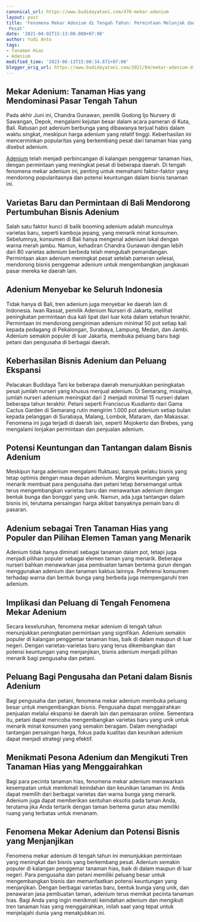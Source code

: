 ```yaml
---
canonical_url: https://www.budidayatani.com/470-mekar-adenium
layout: post
title: 'Fenomena Mekar Adenium di Tengah Tahun: Permintaan Melonjak dan Bisnis Berkembang
 Pesat'
date: '2021-04-02T15:13:00.000+07:00'
author: Yudi Anto
tags:
- Tanaman Hias
- Adenium
modified_time: '2023-06-13T15:08:34.871+07:00'
blogger_orig_url: https://www.budidayatani.com/2021/04/mekar-adenium-di-tengah-tahun.html
---
```


## Mekar Adenium: Tanaman Hias yang Mendominasi Pasar Tengah Tahun

Pada akhir Juni ini, Chandra Gunawan, pemilik Godong Ijo Nursery di Sawangan, Depok, mengalami kejutan besar dalam acara pameran di Kuta, Bali. Ratusan pot adenium berbunga yang dibawanya terjual habis dalam waktu singkat, meskipun harga adenium yang relatif tinggi. Keberhasilan ini mencerminkan popularitas yang berkembang pesat dari tanaman hias yang disebut adenium.

[Adenium](https://www.budidayatani.com/search/label/Adenium) telah menjadi perbincangan di kalangan penggemar tanaman hias, dengan permintaan yang meningkat pesat di beberapa daerah. Di tengah fenomena mekar adenium ini, penting untuk memahami faktor-faktor yang mendorong popularitasnya dan potensi keuntungan dalam bisnis tanaman ini.

## Varietas Baru dan Permintaan di Bali Mendorong Pertumbuhan Bisnis Adenium

Salah satu faktor kunci di balik booming adenium adalah munculnya varietas baru, seperti kamboja jepang, yang menarik minat konsumen. Sebelumnya, konsumen di Bali hanya mengenal adenium lokal dengan warna merah jambu. Namun, kehadiran Chandra Gunawan dengan lebih dari 80 varietas adenium berbeda telah mengubah pemandangan. Permintaan akan adenium meningkat pesat setelah pameran selesai, mendorong bisnis penggemar adenium untuk mengembangkan jangkauan pasar mereka ke daerah lain.

## Adenium Menyebar ke Seluruh Indonesia

Tidak hanya di Bali, tren adenium juga menyebar ke daerah lain di Indonesia. Iwan Rassat, pemilik Adenium Nurseri di Jakarta, melihat peningkatan permintaan dua kali lipat dari luar kota dalam setahun terakhir. Permintaan ini mendorong pengiriman adenium minimal 50 pot setiap kali kepada pedagang di Pekalongan, Surabaya, Lampung, Medan, dan Jambi. Adenium semakin populer di luar Jakarta, membuka peluang baru bagi petani dan pengusaha di berbagai daerah.

## Keberhasilan Bisnis Adenium dan Peluang Ekspansi

Pelacakan Budidaya Tani ke beberapa daerah menunjukkan peningkatan pesat jumlah nurseri yang khusus menjual adenium. Di Semarang, misalnya, jumlah nurseri adenium meningkat dari 2 menjadi minimal 15 nurseri dalam beberapa tahun terakhir. Petani seperti Franciscus Kusdianto dari Gama Cactus Garden di Semarang rutin mengirim 1.000 pot adenium setiap bulan kepada pelanggan di Surabaya, Malang, Lombok, Mataram, dan Makassar. Fenomena ini juga terjadi di daerah lain, seperti Mojokerto dan Brebes, yang mengalami lonjakan permintaan dan penjualan adenium.

## Potensi Keuntungan dan Tantangan dalam Bisnis Adenium

Meskipun harga adenium mengalami fluktuasi, banyak pelaku bisnis yang tetap optimis dengan masa depan adenium. Margins keuntungan yang menarik membuat para pengusaha dan petani tetap bersemangat untuk terus mengembangkan varietas baru dan menawarkan adenium dengan bentuk bunga dan bonggol yang unik. Namun, ada juga tantangan dalam bisnis ini, terutama persaingan harga akibat banyaknya pemain baru di pasaran.

## Adenium sebagai Tren Tanaman Hias yang Populer dan Pilihan Elemen Taman yang Menarik

Adenium tidak hanya diminati sebagai tanaman dalam pot, tetapi juga menjadi pilihan populer sebagai elemen taman yang menarik. Beberapa nurseri bahkan menawarkan jasa pembuatan taman bertema gurun dengan menggunakan adenium dan tanaman kaktus lainnya. Preferensi konsumen terhadap warna dan bentuk bunga yang berbeda juga mempengaruhi tren adenium.

## Implikasi dan Peluang di Tengah Fenomena Mekar Adenium

Secara keseluruhan, fenomena mekar adenium di tengah tahun menunjukkan peningkatan permintaan yang signifikan. Adenium semakin populer di kalangan penggemar tanaman hias, baik di dalam maupun di luar negeri. Dengan varietas-varietas baru yang terus dikembangkan dan potensi keuntungan yang menjanjikan, bisnis adenium menjadi pilihan menarik bagi pengusaha dan petani.

## Peluang Bagi Pengusaha dan Petani dalam Bisnis Adenium

Bagi pengusaha dan petani, fenomena mekar adenium membuka peluang besar untuk mengembangkan bisnis. Pengusaha dapat menggairahkan penjualan melalui ekspansi ke daerah lain dan pemasaran online. Sementara itu, petani dapat mencoba mengembangkan varietas baru yang unik untuk menarik minat konsumen yang semakin beragam. Dalam menghadapi tantangan persaingan harga, fokus pada kualitas dan keunikan adenium dapat menjadi strategi yang efektif.

## Menikmati Pesona Adenium dan Mengikuti Tren Tanaman Hias yang Menggairahkan

Bagi para pecinta tanaman hias, fenomena mekar adenium menawarkan kesempatan untuk menikmati keindahan dan keunikan tanaman ini. Anda dapat memilih dari berbagai varietas dan warna bunga yang menarik. Adenium juga dapat memberikan sentuhan eksotis pada taman Anda, terutama jika Anda tertarik dengan taman bertema gurun atau memiliki ruang yang terbatas untuk menanam.

## Fenomena Mekar Adenium dan Potensi Bisnis yang Menjanjikan

Fenomena mekar adenium di tengah tahun ini menunjukkan permintaan yang meningkat dan bisnis yang berkembang pesat. Adenium semakin populer di kalangan penggemar tanaman hias, baik di dalam maupun di luar negeri. Para pengusaha dan petani memiliki peluang besar untuk mengembangkan bisnis dan memanfaatkan potensi keuntungan yang menjanjikan. Dengan berbagai varietas baru, bentuk bunga yang unik, dan penawaran jasa pembuatan taman, adenium terus memikat pecinta tanaman hias. Bagi Anda yang ingin menikmati keindahan adenium dan mengikuti tren tanaman hias yang menggairahkan, inilah saat yang tepat untuk menjelajahi dunia yang menakjubkan ini.

